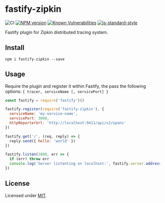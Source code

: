 # fastify-zipkin

![CI](https://github.com/fastify/fastify-zipkin/workflows/CI/badge.svg)
[![NPM version](https://img.shields.io/npm/v/fastify-zipkin.svg?style=flat)](https://www.npmjs.com/package/fastify-zipkin)
[![Known Vulnerabilities](https://snyk.io/test/github/fastify/fastify-zipkin/badge.svg)](https://snyk.io/test/github/fastify/fastify-zipkin)
[![js-standard-style](https://img.shields.io/badge/code%20style-standard-brightgreen.svg?style=flat)](https://standardjs.com/)

Fastify plugin for Zipkin distributed tracing system.

## Install
```
npm i fastify-zipkin --save
```

## Usage
Require the plugin and register it within Fastify, the pass the following options: `{ tracer, serviceName [, servicePort] }`

```js
const fastify = require('fastify')()

fastify.register(require('fastify-zipkin'), {
  serviceName: 'my-service-name',
  servicePort: 3000,
  httpReporterUrl: 'http://localhost:9411/api/v2/spans'
})

fastify.get('/', (req, reply) => {
  reply.send({ hello: 'world' })
})

fastify.listen(3000, err => {
  if (err) throw err
  console.log('Server listenting on localhost:', fastify.server.address().port)
})
```

## License

Licensed under [MIT](./LICENSE).
